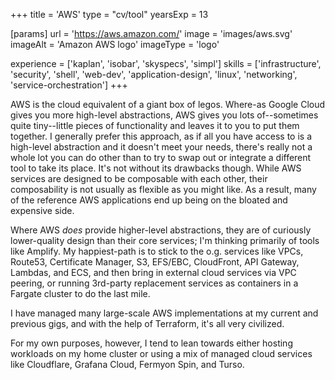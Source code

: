 +++
title = 'AWS'
type = "cv/tool"
yearsExp = 13

[params]
  url = 'https://aws.amazon.com/'
  image = 'images/aws.svg'
  imageAlt = 'Amazon AWS logo'
  imageType = 'logo'

experience = ['kaplan', 'isobar', 'skyspecs', 'simpl']
skills = ['infrastructure', 'security', 'shell', 'web-dev', 'application-design', 'linux', 'networking', 'service-orchestration']
+++

AWS is the cloud equivalent of a giant box of legos. Where-as Google Cloud gives you more high-level abstractions, AWS gives you lots of--sometimes quite tiny--little pieces of functionality and leaves it to you to put them together. I generally prefer this approach, as if all you have access to is a high-level abstraction and it doesn't meet your needs, there's really not a whole lot you can do other than to try to swap out or integrate a different tool to take its place. It's not without its drawbacks though. While AWS services are designed to be composable with each other, their composability is not usually as flexible as you might like. As a result, many of the reference AWS applications end up being on the bloated and expensive side.

Where AWS _does_ provide higher-level abstractions, they are of curiously lower-quality design than their core services; I'm thinking primarily of tools like Amplify. My happiest-path is to stick to the o.g. services like VPCs, Route53, Certificate Manager, S3, EFS/EBC, CloudFront, API Gateway, Lambdas, and ECS, and then bring in external cloud services via VPC peering, or running 3rd-party replacement services as containers in a Fargate cluster to do the last mile.

I have managed many large-scale AWS implementations at my current and previous gigs, and with the help of Terraform, it's all very civilized.

For my own purposes, however, I tend to lean towards either hosting workloads on my home cluster or using a mix of managed cloud services like Cloudflare, Grafana Cloud, Fermyon Spin, and Turso.
